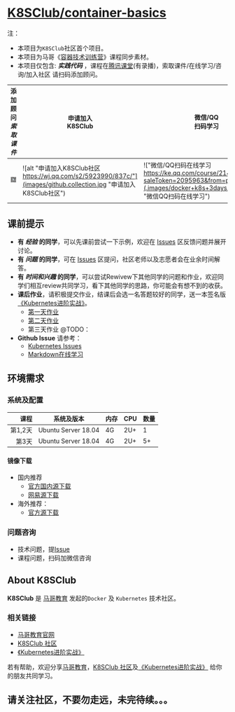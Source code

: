 #  [K8SClub/container-basics](https://github.com/K8SClub/container-basics)

注：
* 本项目为`K8SClub`社区首个项目。
* 本项目为马哥《[容器技术训练营](https://ke.qq.com/course/2145808?saleToken=2095963&from=pclink)》课程同步素材。
* 本项目仅包含: _**实践代码**_ ，课程在[腾讯课堂](https://ke.qq.com/course/2145808?saleToken=2095963&from=pclink)(有录播)，索取课件/在线学习/咨询/加入社区 请扫码添加顾问。

|添加顾问<br/> _索取课件_ |申请加入<br/>K8SClub|微信/QQ<br/>扫码学习|扫码加入<br/>钉钉群|马哥教育<br/>官网|
|---|---|---|---|---|
|![alt "添加顾问索取课件"](.images/handou.jpg "添加顾问索取课件")|![alt "申请加入K8SClub社区 https://wj.qq.com/s2/5923990/837c/"](images/github.collection.jpg "申请加入K8SClub社区")|!["微信/QQ扫码在线学习 https://ke.qq.com/course/2145808?saleToken=2095963&from=pclink"](.images/docker+k8s+3days.ke.qq.com.jpg "微信QQ扫码在线学习")|![alt "也可钉钉搜索 K8SClub 加群"](.images/DingTalk.png "扫码加入钉钉群")|<a href="http://www.magedu.com/" title="马哥教育"><img src="http://www.magedu.com/wp-content/uploads/2018/12/2018122312035677.png?s=container-basics" width = "120" alt="马哥教育" /></a>|

## 课前提示

* **有 _经验_ 的同学**，可以先课前尝试一下示例，欢迎在 [Issues](https://github.com/K8SClub/container-basics/issues) 区反馈问题并展开讨论。
* **有 _问题_ 的同学**，可在 [Issues](https://github.com/K8SClub/container-basics/issues) 区提问，社区老师以及志愿者会在业余时间解答。
* **有 _时间和兴趣_ 的同学**，可以尝试Rewivew下其他同学的问题和作业，欢迎同学们相互review共同学习，看下其他同学的思路，你可能会有想不到的收获。
* **课后作业**，请积极提交作业，结课后会选一名答题较好的同学，送一本签名版[《Kubernetes进阶实战》](https://union-click.jd.com/jdc?e=&p=AyIGZRhaHQsbBVUcXhMyEgRQHV0VAxY3EUQDS10iXhBeGlcJDBkNXg9JHU4YDk5ER1xOGRNLGEEcVV8BXURFUFdfC0RVU1JRUy1OVxUBFwFTG1oRMkFfC1MGZn5uZBUYMH5Jc3cIclMQHFQLWStaJQITBlYfUhYBFgRlK1sSMkRpVRpaFAMTAlQfWCUDIgdREl0RBBAOUB1YEwMiAFUSa11cVkwNdQxWWkZYACtrJQEiN2UbaxYyUGlVGlsQVxYDVEtSFQQXAFNJCxYHEAdcTAsdBhFTBRMLEDIQBlQfUg%3D%3D)。
    * [第一天作业](https://github.com/K8SClub/container-basics/issues/2)
    * [第二天作业](https://github.com/K8SClub/container-basics/issues/5)
    * 第三天作业 @TODO：
* **Github Issue** 请参考：
    * [Kubernetes Issues](https://github.com/kubernetes/kubernetes/issues)
    * [Markdown在线学习](http://www.mdeditor.com/)
    
## 环境需求

### 系统及配置

|课程|系统及版本|内存|CPU|数量|
|----:|-------|---|----|----|
|第1,2天|Ubuntu Server 18.04|4G|2U+|1|
|第3天|Ubuntu Server 18.04|4G|2U+|5+|

#### 镜像下载
* 国内推荐
    * [官方国内源下载](https://cn.ubuntu.com/download)
    * [网易源下载](http://mirrors.163.com/ubuntu-releases/18.04/ubuntu-18.04.4-live-server-amd64.iso)
* 海外推荐：
    * [官方源下载](https://mirrors.melbourne.co.uk/ubuntu-releases/18.04.4/ubuntu-18.04.4-live-server-amd64.iso)

### 问题咨询

* 技术问题，提[Issue](https://github.com/K8SClub/container-basics/issues)
* 课程问题，扫码加微信咨询

## About K8SClub

**K8SClub** 是 [马哥教育](http://www.magedu.com/) 发起的`Docker` 及 `Kubernetes` 技术社区。

### 相关链接

* [马哥教育官网](http://www.magedu.com/)
* [K8SClub 社区](https://github.com/K8SClub)
* [《Kubernetes进阶实战》](https://union-click.jd.com/jdc?e=&p=AyIGZRhaHQsbBVUcXhMyEgRQHV0VAxY3EUQDS10iXhBeGlcJDBkNXg9JHU4YDk5ER1xOGRNLGEEcVV8BXURFUFdfC0RVU1JRUy1OVxUBFwFTG1oRMkFfC1MGZn5uZBUYMH5Jc3cIclMQHFQLWStaJQITBlYfUhYBFgRlK1sSMkRpVRpaFAMTAlQfWCUDIgdREl0RBBAOUB1YEwMiAFUSa11cVkwNdQxWWkZYACtrJQEiN2UbaxYyUGlVGlsQVxYDVEtSFQQXAFNJCxYHEAdcTAsdBhFTBRMLEDIQBlQfUg%3D%3D) 

若有帮助，欢迎分享[马哥教育](http://www.magedu.com/)，[K8SClub 社区](https://github.com/K8SClub)及[《Kubernetes进阶实战》](https://union-click.jd.com/jdc?e=&p=AyIGZRhaHQsbBVUcXhMyEgRQHV0VAxY3EUQDS10iXhBeGlcJDBkNXg9JHU4YDk5ER1xOGRNLGEEcVV8BXURFUFdfC0RVU1JRUy1OVxUBFwFTG1oRMkFfC1MGZn5uZBUYMH5Jc3cIclMQHFQLWStaJQITBlYfUhYBFgRlK1sSMkRpVRpaFAMTAlQfWCUDIgdREl0RBBAOUB1YEwMiAFUSa11cVkwNdQxWWkZYACtrJQEiN2UbaxYyUGlVGlsQVxYDVEtSFQQXAFNJCxYHEAdcTAsdBhFTBRMLEDIQBlQfUg%3D%3D) 给你的朋友共同学习。

## 请关注社区，不要勿走远，未完待续。。。